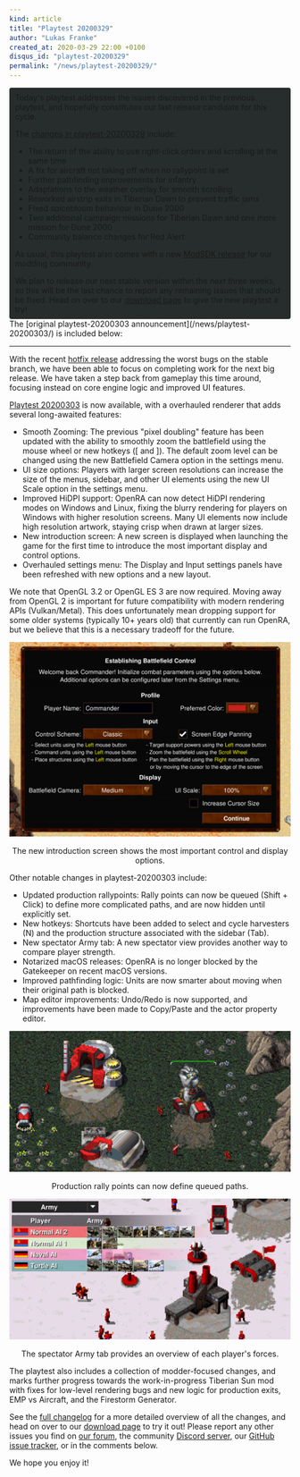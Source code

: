```yaml
---
kind: article
title: "Playtest 20200329"
author: "Lukas Franke"
created_at: 2020-03-29 22:00 +0100
disqus_id: "playtest-20200329"
permalink: "/news/playtest-20200329/"
---
```


<div style="border-radius: 4px; background-color: #272d2c; padding: 5px">
<div style="margin: -10px 5px" markdown="1">

Today's playtest addresses the issues discovered in the previous playtest, and hopefully constitutes our last release candidate for this cycle.

The [changes in playtest-20200329](https://github.com/OpenRA/OpenRA/wiki/Changelog/194f0089b2b1c0a6f9a2fe882a0412c878873392) include:

* The return of the ability to use right-click orders and scrolling at the same time
* A fix for aircraft not taking off when no rallypoint is set
* Further pathfinding improvements for infantry
* Adaptations to the weather overlay for smooth scrolling
* Reworked airstrip exits in Tiberian Dawn to prevent traffic jams
* Fixed spicebloom behaviour in Dune 2000
* Two additional campaign missions for Tiberian Dawn and one more mission for Dune 2000
* Community balance changes for Red Alert

As usual, this playtest also comes with a new [ModSDK release](https://github.com/OpenRA/OpenRAModSDK/releases/tag/20200329) for our modding community.

We plan to release our next stable version within the next three weeks, so this will be the last chance to report any remaining issues that should be fixed. Head on over to our [download page](/download/) to give the new playtest a try!

</div>
</div>
The [original playtest-20200303 announcement](/news/playtest-20200303/) is included below:

<hr />

With the recent [hotfix release](/news/release-20200202/) addressing the worst bugs on the stable branch, we have been able to focus on completing work for the next big release.
We have taken a step back from gameplay this time around, focusing instead on core engine logic and improved UI features.

[Playtest 20200303](/download) is now available, with a overhauled renderer that adds several long-awaited features:

* <span class="about-highlight">Smooth Zooming:</span> The previous "pixel doubling" feature has been updated with the ability to smoothly zoom the battlefield using the mouse wheel or new hotkeys (<span class="about-highlight">[</span> and <span class="about-highlight">]</span>). The default zoom level can be changed using the new Battlefield Camera option in the settings menu.
* <span class="about-highlight">UI size options:</span> Players with larger screen resolutions can increase the size of the menus, sidebar, and other UI elements using the new UI Scale option in the settings menu.
* <span class="about-highlight">Improved HiDPI support:</span> OpenRA can now detect HiDPI rendering modes on Windows and Linux, fixing the blurry rendering for players on Windows with higher resolution screens. Many UI elements now include high resolution artwork, staying crisp when drawn at larger sizes.
* <span class="about-highlight">New introduction screen:</span> A new screen is displayed when launching the game for the first time to introduce the most important display and control options.
* <span class="about-highlight">Overhauled settings menu:</span> The Display and Input settings panels have been refreshed with new options and a new layout.

We note that <span class="about-highlight">OpenGL 3.2 or OpenGL ES 3 are now required</span>. Moving away from OpenGL 2 is important for future compatibility with modern rendering APIs (Vulkan/Metal). This does unfortunately mean dropping support for some older systems (typically 10+ years old) that currently can run OpenRA, but we believe that this is a necessary tradeoff for the future.

<div style="text-align:center" markdown="1">
<img src="/images/news/20200303-introduction.png" alt="The new first-run introduction dialog." width="650px">

The new introduction screen shows the most important control and display options.
</div>

Other notable changes in playtest-20200303 include:

* <span class="about-highlight">Updated production rallypoints:</span> Rally points can now be queued (<span class="about-highlight">Shift + Click</span>) to define more complicated paths, and are now hidden until explicitly set.
* <span class="about-highlight">New hotkeys:</span> Shortcuts have been added to select and cycle harvesters (<span class="about-highlight">N</span>) and the production structure associated with the sidebar (<span class="about-highlight">Tab</span>).
* <span class="about-highlight">New spectator Army tab:</span> A new spectator view provides another way to compare player strength.
* <span class="about-highlight">Notarized macOS releases:</span> OpenRA is no longer blocked by the Gatekeeper on recent macOS versions.
* <span class="about-highlight">Improved pathfinding logic:</span> Units are now smarter about moving when their original path is blocked.
* <span class="about-highlight">Map editor improvements:</span> Undo/Redo is now supported, and improvements have been made to Copy/Paste and the actor property editor.

<div style="text-align:center" markdown="1">
<img src="/images/news/20200303-rallypoint.gif" alt="Rally point changes." width="600px">

Production rally points can now define queued paths.
</div>

<div style="text-align:center" markdown="1">
<img src="/images/news/20200303-specarmy.png" alt="The spectator army tab in Red Alert." width="600px">

The spectator Army tab provides an overview of each player's forces.
</div>

The playtest also includes a collection of modder-focused changes, and marks further progress towards the work-in-progress Tiberian Sun mod with fixes for low-level rendering bugs and new logic for production exits, EMP vs Aircraft, and the Firestorm Generator.

See the [full changelog](https://github.com/OpenRA/OpenRA/wiki/Changelog/86ffd2229ebf8ac4280e07946a891dbc9ba0dd36) for a more detailed overview of all the changes, and head on over to our [download page](http://www.openra.net/download/) to try it out!  Please report any other issues you find on [our forum](https://forum.openra.net), the community [Discord server](https://discord.openra.net), our [GitHub issue tracker](https://github.com/OpenRA/OpenRA/issues), or in the comments below.

We hope you enjoy it!

